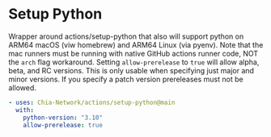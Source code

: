 # Setup Python

Wrapper around actions/setup-python that also will support python on ARM64 macOS (viw homebrew) and ARM64 Linux (via pyenv). Note that the mac runners must be running with native GitHub actions runner code, NOT the `arch` flag workaround.  Setting `allow-prerelease` to `true` will allow alpha, beta, and RC versions.  This is only usable when specifying just major and minor versions.  If you specify a patch version prereleases must not be allowed.

```yaml
- uses: Chia-Network/actions/setup-python@main
  with:
    python-version: "3.10"
    allow-prerelease: true
```
